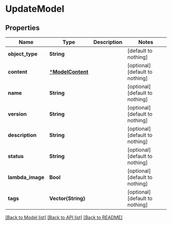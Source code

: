 # UpdateModel


## Properties
Name | Type | Description | Notes
------------ | ------------- | ------------- | -------------
**object_type** | **String** |  | [default to nothing]
**content** | [***ModelContent**](ModelContent.md) |  | [optional] [default to nothing]
**name** | **String** |  | [optional] [default to nothing]
**version** | **String** |  | [optional] [default to nothing]
**description** | **String** |  | [optional] [default to nothing]
**status** | **String** |  | [optional] [default to nothing]
**lambda_image** | **Bool** |  | [optional] [default to nothing]
**tags** | **Vector{String}** |  | [optional] [default to nothing]


[[Back to Model list]](../README.md#models) [[Back to API list]](../README.md#api-endpoints) [[Back to README]](../README.md)


